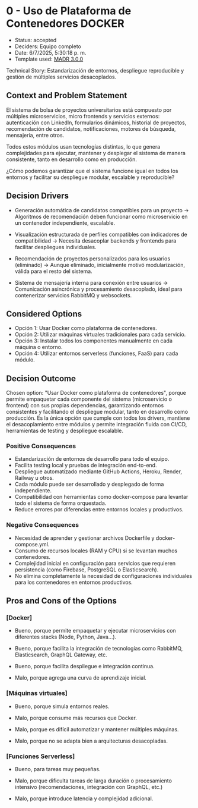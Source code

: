 # 0 - Uso de Plataforma de Contenedores DOCKER

* Status: accepted 
* Deciders: Equipo completo 
* Date: 6/7/2025, 5:30:18 p. m. 
* Template used: [MADR 3.0.0](https://adr.github.io/madr/) 

Technical Story: Estandarización de entornos, despliegue reproducible y gestión de múltiples servicios desacoplados.

## Context and Problem Statement

El sistema de bolsa de proyectos universitarios está compuesto por múltiples microservicios, micro frontends y servicios externos: autenticación con LinkedIn, formularios dinámicos, historial de proyectos, recomendación de candidatos, notificaciones, motores de búsqueda, mensajería, entre otros.

Todos estos módulos usan tecnologías distintas, lo que genera complejidades para ejecutar, mantener y desplegar el sistema de manera consistente, tanto en desarrollo como en producción.

¿Cómo podemos garantizar que el sistema funcione igual en todos los entornos y facilitar su despliegue modular, escalable y reproducible?

## Decision Drivers 

* Generación automática de candidatos compatibles para un proyecto → Algoritmos de recomendación deben funcionar como microservicio en un contenedor independiente, escalable.

* Visualización estructurada de perfiles compatibles con indicadores de compatibilidad → Necesita desacoplar backends y frontends para facilitar despliegues individuales.

* Recomendación de proyectos personalizados para los usuarios (eliminado) → Aunque eliminado, inicialmente motivó modularización, válida para el resto del sistema.

* Sistema de mensajería interna para conexión entre usuarios → Comunicación asincrónica y procesamiento desacoplado, ideal para contenerizar servicios RabbitMQ y websockets.



## Considered Options

* Opción 1: Usar Docker como plataforma de contenedores.
* Opción 2: Utilizar máquinas virtuales tradicionales para cada servicio.
* Opción 3: Instalar todos los componentes manualmente en cada máquina o entorno.
* Opción 4: Utilizar entornos serverless (funciones, FaaS) para cada módulo.

## Decision Outcome

Chosen option: "Usar Docker como plataforma de contenedores", porque permite empaquetar cada componente del sistema (microservicio o frontend) con sus propias dependencias, garantizando entornos consistentes y facilitando el despliegue modular, tanto en desarrollo como producción.
Es la única opción que cumple con todos los drivers, mantiene el desacoplamiento entre módulos y permite integración fluida con CI/CD, herramientas de testing y despliegue escalable.

### Positive Consequences 

* Estandarización de entornos de desarrollo para todo el equipo.
* Facilita testing local y pruebas de integración end-to-end.
* Despliegue automatizado mediante GitHub Actions, Heroku, Render, Railway u otros.
* Cada módulo puede ser desarrollado y desplegado de forma independiente.
* Compatibilidad con herramientas como docker-compose para levantar todo el sistema de forma orquestada.
* Reduce errores por diferencias entre entornos locales y productivos.


### Negative Consequences 

* Necesidad de aprender y gestionar archivos Dockerfile y docker-compose.yml.
* Consumo de recursos locales (RAM y CPU) si se levantan muchos contenedores.
* Complejidad inicial en configuración para servicios que requieren persistencia (como Firebase, PostgreSQL o Elasticsearch).
* No elimina completamente la necesidad de configuraciones individuales para los contenedores en entornos productivos.


## Pros and Cons of the Options 

### [Docker]

* Bueno, porque permite empaquetar y ejecutar microservicios con diferentes stacks (Node, Python, Java...).
* Bueno, porque facilita la integración de tecnologías como RabbitMQ, Elasticsearch, GraphQL Gateway, etc.
* Bueno, porque facilita despliegue e integración continua.

* Malo, porque agrega una curva de aprendizaje inicial.

### [Máquinas virtuales]

* Bueno, porque simula entornos reales.

* Malo, porque consume más recursos que Docker.
* Malo, porque es difícil automatizar y mantener múltiples máquinas.
* Malo, porque no se adapta bien a arquitecturas desacopladas.

### [Funciones Serverless]

* Bueno, para tareas muy pequeñas.

* Malo, porque dificulta tareas de larga duración o procesamiento intensivo (recomendaciones, integración con GraphQL, etc.)
* Malo, porque introduce latencia y complejidad adicional.

